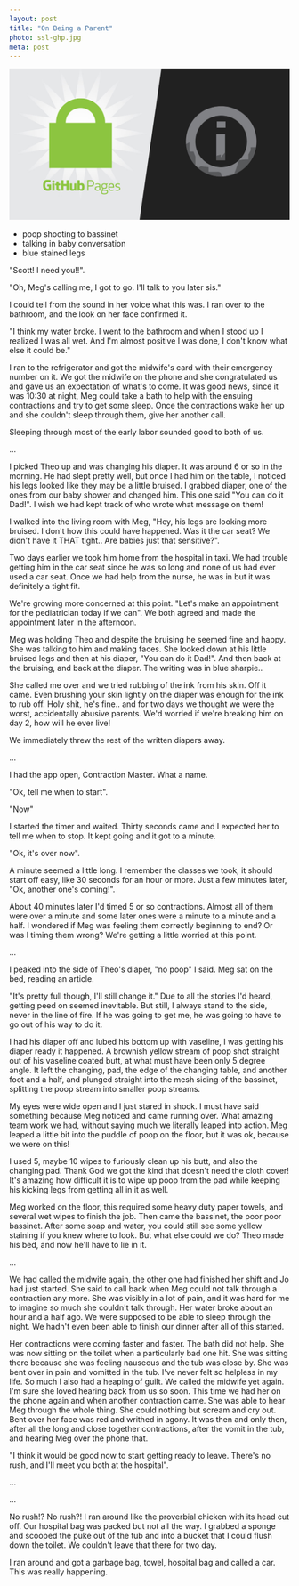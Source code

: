 ```yaml
---
layout: post
title: "On Being a Parent"
photo: ssl-ghp.jpg
meta: post
---
```


![](/images/ssl-ghp.jpg)

- poop shooting to bassinet
- talking in baby conversation
- blue stained legs

"Scott! I need you!!".

"Oh, Meg's calling me, I got to go. I'll talk to you later sis."

I could tell from the sound in her voice what this was. I ran over to the bathroom, and the look on her face confirmed it.

"I think my water broke. I went to the bathroom and when I stood up I realized I was all wet. And I'm almost positive I was done, I don't know what else it could be."

I ran to the refrigerator and got the midwife's card with their emergency number on it. We got the midwife on the phone and she congratulated us and gave us an expectation of what's to come. It was good news, since it was 10:30 at night, Meg could take a bath to help with the ensuing contractions and try to get some sleep. Once the contractions wake her up and she couldn't sleep through them, give her another call.

Sleeping through most of the early labor sounded good to both of us.

...

I picked Theo up and was changing his diaper. It was around 6 or so in the morning. He had slept pretty well, but once I had him on the table, I noticed his legs looked like they may be a little bruised. I grabbed diaper, one of the ones from our baby shower and changed him. This one said "You can do it Dad!". I wish we had kept track of who wrote what message on them!

I walked into the living room with Meg, "Hey, his legs are looking more bruised. I don't how this could have happened. Was it the car seat? We didn't have it THAT tight.. Are babies just that sensitive?".

Two days earlier we took him home from the hospital in taxi. We had trouble getting him in the car seat since he was so long and none of us had ever used a car seat. Once we had help from the nurse, he was in but it was definitely a tight fit.

We're growing more concerned at this point. "Let's make an appointment for the pediatrician today if we can". We both agreed and made the appointment later in the afternoon.

Meg was holding Theo and despite the bruising he seemed fine and happy. She was talking to him and making faces. She looked down at his little bruised legs and then at his diaper, "You can do it Dad!". And then back at the bruising, and back at the diaper. The writing was in blue sharpie..

She called me over and we tried rubbing of the ink from his skin. Off it came. Even brushing your skin lightly on the diaper was enough for the ink to rub off. Holy shit, he's fine.. and for two days we thought we were the worst, accidentally abusive parents. We'd worried if we're breaking him on day 2, how will he ever live!

We immediately threw the rest of the written diapers away.

...

I had the app open, Contraction Master. What a name.

"Ok, tell me when to start".

"Now"

I started the timer and waited. Thirty seconds came and I expected her to tell me when to stop. It kept going and it got to a minute.

"Ok, it's over now".

A minute seemed a little long. I remember the classes we took, it should start off easy, like 30 seconds for an hour or more. Just a few minutes later, "Ok, another one's coming!".

About 40 minutes later I'd timed 5 or so contractions. Almost all of them were over a minute and some later ones were a minute to a minute and a half. I wondered if Meg was feeling them correctly beginning to end? Or was I timing them wrong? We're getting a little worried at this point.

...

I peaked into the side of Theo's diaper, "no poop" I said. Meg sat on the bed, reading an article.

"It's pretty full though, I'll still change it." Due to all the stories I'd heard, getting peed on seemed inevitable. But still, I always stand to the side, never in the line of fire. If he was going to get me, he was going to have to go out of his way to do it.

I had his diaper off and lubed his bottom up with vaseline, I was getting his diaper ready it happened. A brownish yellow stream of poop shot straight out of his vaseline coated butt, at what must have been only 5 degree angle. It left the changing, pad, the edge of the changing table, and another foot and a half, and plunged straight into the mesh siding of the bassinet, splitting the poop stream into smaller poop streams.

My eyes were wide open and I just stared in shock. I must have said something because Meg noticed and came running over. What amazing team work we had, without saying much we literally leaped into action. Meg leaped a little bit into the puddle of poop on the floor, but it was ok, because we were on this!

I used 5, maybe 10 wipes to furiously clean up his butt, and also the changing pad. Thank God we got the kind that doesn't need the cloth cover! It's amazing how difficult it is to wipe up poop from the pad while keeping his kicking legs from getting all in it as well.

Meg worked on the floor, this required some heavy duty paper towels, and several wet wipes to finish the job. Then came the bassinet, the poor poor bassinet. After some soap and water, you could still see some yellow staining if you knew where to look. But what else could we do? Theo made his bed, and now he'll have to lie in it.

...

We had called the midwife again, the other one had finished her shift and Jo had just started. She said to call back when Meg could not talk through a contraction any more. She was visibly in a lot of pain, and it was hard for me to imagine so much she couldn't talk through. Her water broke about an hour and a half ago. We were supposed to be able to sleep through the night. We hadn't even been able to finish our dinner after all of this started.

Her contractions were coming faster and faster. The bath did not help. She was now sitting on the toilet when a particularly bad one hit. She was sitting there because she was feeling nauseous and the tub was close by. She was bent over in pain and vomitted in the tub. I've never felt so helpless in my life. So much I also had a heaping of guilt. We called the midwife yet again. I'm sure she loved hearing back from us so soon. This time we had her on the phone again and when another contraction came. She was able to hear Meg through the whole thing. She could nothing but scream and cry out. Bent over her face was red and writhed in agony. It was then and only then, after all the long and close together contractions, after the vomit in the tub, and hearing Meg over the phone that.

"I think it would be good now to start getting ready to leave. There's no rush, and I'll meet you both at the hospital".

...



...

No rush!? No rush?! I ran around like the proverbial chicken with its head cut off. Our hospital bag was packed but not all the way. I grabbed a sponge and scooped the puke out of the tub and into a bucket that I could flush down the toilet. We couldn't leave that there for two day.

I ran around and got a garbage bag, towel, hospital bag and called a car. This was really happening.
